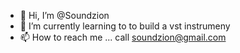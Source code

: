 - 👋 Hi, I’m @Soundzion
- 🌱 I’m currently learning to to build a vst instrumeny
- 📫 How to reach me ... call soundzion@gmail.com

<!---
Soundzion/Soundzion is a ✨ special ✨ repository because its `README.md` (this file) appears on your GitHub profile.
You can click the Preview link to take a look at your changes.
--->
